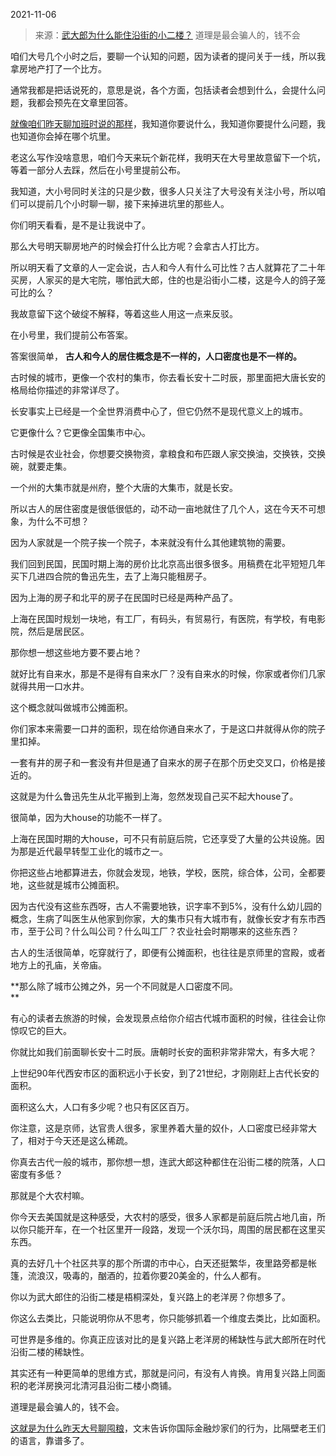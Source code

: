 2021-11-06

> 来源：[武大郎为什么能住沿街的小二楼？](http://mp.weixin.qq.com/s?__biz=MzU3NDc5Nzc0NQ==&mid=2247509097&idx=2&sn=606e417ad4f41fd7df87edf00940fdba&chksm=fd2e06b7ca598fa1ca5381955353bc963a305ab06a23c847014f6029548da4c4b72c699b5aa1&scene=27#wechat_redirect)
> 道理是最会骗人的，钱不会

咱们大号几个小时之后，要聊一个认知的问题，因为读者的提问关于一线，所以我拿房地产打了一个比方。  

  

通常我都是把话说死的，意思是说，各个方面，包括读者会想到什么，会提什么问题，我都会预先在文章里回答。  

  

[就像咱们昨天聊加班时说的那样](http://mp.weixin.qq.com/s?__biz=MzU3NDc5Nzc0NQ==&mid=2247509093&idx=1&sn=81b1b4c79e9da74c97336d59cf3a91ea&chksm=fd2e06bbca598fadb5576c441d8228fb64f47f0ff36f20fc481bab013985f32f48e008f7182a&scene=21#wechat_redirect)，我知道你要说什么，我知道你要提什么问题，我也知道你会掉在哪个坑里。  

  

老这么写作没啥意思，咱们今天来玩个新花样，我明天在大号里故意留下一个坑，等着一部分人去踩，然后在小号里提前公布。  

  

我知道，大小号同时关注的只是少数，很多人只关注了大号没有关注小号，所以咱们可以提前几个小时聊一聊，接下来掉进坑里的那些人。

  

你们明天看看，是不是让我说中了。  

  

那么大号明天聊房地产的时候会打什么比方呢？会拿古人打比方。  

  

所以明天看了文章的人一定会说，古人和今人有什么可比性？古人就算花了二十年买房，人家买的是大宅院，哪怕武大郎，住的也是沿街小二楼，这是今人的鸽子笼可比的么？  

  

我故意留下这个破绽不解释，等着这些人用这一点来反驳。  

  

在小号里，我们提前公布答案。  

  

答案很简单， **古人和今人的居住概念是不一样的，人口密度也是不一样的。**  

  

古时候的城市，更像一个农村的集市，你去看长安十二时辰，那里面把大唐长安的格局给你描述的非常详尽了。  

  

长安事实上已经是一个全世界消费中心了，但它仍然不是现代意义上的城市。  

  

它更像什么？它更像全国集市中心。  

  

古时候是农业社会，你想要交换物资，拿粮食和布匹跟人家交换油，交换铁，交换碗，就要走集。  

  

一个州的大集市就是州府，整个大唐的大集市，就是长安。  

  

所以古人的居住密度是很低很低的，动不动一亩地就住了几个人，这在今天不可想象，为什么不可想？  

  

因为人家就是一个院子挨一个院子，本来就没有什么其他建筑物的需要。

  

我们回到民国，民国时期上海的房价比北京高出很多很多。用稿费在北平短短几年买下几进四合院的鲁迅先生，去了上海只能租房子。  

  

因为上海的房子和北平的房子在民国时已经是两种产品了。

  

上海在民国时规划一块地，有工厂，有码头，有贸易行，有医院，有学校，有电影院，然后是居民区。  

  

那你想一想这些地方要不要占地？  

  

就好比有自来水，那是不是得有自来水厂？没有自来水的时候，你家或者你们几家就得共用一口水井。  

  

这个概念就叫做城市公摊面积。  

  

你们家本来需要一口井的面积，现在给你通自来水了，于是这口井就得从你的院子里扣掉。  

  

一套有井的房子和一套没有井但是通了自来水的房子在那个历史交叉口，价格是接近的。  

  

这就是为什么鲁迅先生从北平搬到上海，忽然发现自己买不起大house了。  

  

很简单，因为大house的功能不一样了。  

  

上海在民国时期的大house，可不只有前庭后院，它还享受了大量的公共设施。因为那是近代最早转型工业化的城市之一。  

  

你把这些占地都算进去，你就会发现，地铁，学校，医院，综合体，公司，全都要地，这些就是城市公摊面积。  

  

因为古代没有这些东西呀，古人不需要地铁，识字率不到5%，没有什么幼儿园的概念，生病了叫医生从他家到你家，大的集市只有大城市有，就像长安才有东市西市，至于公司？什么叫公司？什么叫工厂？农业社会时期哪来的这些东西？

  

古人的生活很简单，吃穿就行了，即便有公摊面积，也往往是京师里的宫殿，或者地方上的孔庙，关帝庙。  

  

 **那么除了城市公摊之外，另一个不同就是人口密度不同。  
**

  

有心的读者去旅游的时候，会发现景点给你介绍古代城市面积的时候，往往会让你惊叹它的巨大。  

  

你就比如我们前面聊长安十二时辰。唐朝时长安的面积非常非常大，有多大呢？  

  

上世纪90年代西安市区的面积远小于长安，到了21世纪，才刚刚赶上古代长安的面积。

  

面积这么大，人口有多少呢？也只有区区百万。  

  

你注意，这是京师，达官贵人很多，家里养着大量的奴仆，人口密度已经非常大了，相对于今天还是这么稀疏。

  

你真去古代一般的城市，那你想一想，连武大郎这种都住在沿街二楼的院落，人口密度有多低？  

  

那就是个大农村嘛。

  

你今天去美国就是这种感受，大农村的感受，很多人家都是前庭后院占地几亩，所以你只能开车，在一个社区里开一段路，发现一个沃尔玛，周围的居民都在这里买东西。  

  

真的去好几十个社区共享的那个所谓的市中心，白天还挺繁华，夜里路旁都是帐篷，流浪汉，吸毒的，酗酒的，拉着你要20美金的，什么人都有。  

  

你以为武大郎住的沿街二楼是梧桐深处，复兴路上的老洋房？你想多了。

  

你这么去类比，只能说明你从不思考，你只能够抓着一个维度去类比，比如面积。

  

可世界是多维的。你真正应该对比的是复兴路上老洋房的稀缺性与武大郎所在时代沿街二楼的稀缺性。

  

其实还有一种更简单的思维方式，那就是问问，有没有人肯换。肯用复兴路上同面积的老洋房换河北清河县沿街二楼小商铺。

  

道理是最会骗人的，钱不会。

  

[这就是为什么昨天大号聊囤粮](http://mp.weixin.qq.com/s?__biz=MzU0MjYwNDU2Mw==&mid=2247502211&idx=1&sn=571f66ea1be25414501d46a9320d8077&chksm=fb1aa5ffcc6d2ce9db00469ef4cba89114e34ba39a152ac97a60c34f97e4c530be15011a9283&scene=21#wechat_redirect)，文末告诉你国际金融炒家们的行为，比隔壁老王们的语言，靠谱多了。

